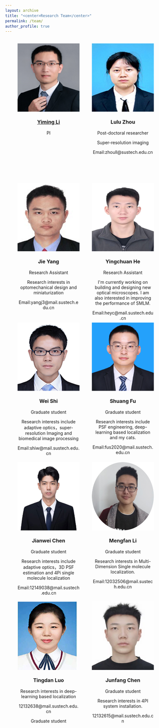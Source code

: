 ```yaml
---
layout: archive
title: "<center>Research Team</center>"
permalink: /team/
author_profile: true
---
```


<style>

.pic{
    width:200px;
    height:450px;
    float:left;
    margin-left:40px;
    text-align:center;
}
.pic img{
display:block;
width:200px;
height:220px;
}

</style>


<br>
<div class="pic">
<img src="/images/liyimingpic.jpg" alt="" />
<h3><a href="https://zjuwfy.github.io/cv/">Yiming Li</a></h3>
<p>PI</p>
</div>

<div class="pic">
<img src="/images/zhoululu.jpg" alt="" />
<h3>Lulu Zhou</h3>
<p>Post-doctoral researcher</p>
<p>Super-resolution imaging</p>
<p>Email:zhoull@sustech.edu.cn</p>
</div>

<div class="pic">
<img src="/images/yangjie.jpg" alt="" />
<h3>Jie Yang</h3>
<p>Research Assistant</p>
<p>Research interests in optomechanical design and miniaturization</p>
<p>Email:yangj3@mail.sustech.edu.cn</p>
</div>


<div class="pic">
<img src="/images/heyingchuan.png" alt="" />
<h3>Yingchuan He</h3>
<p>Research Assistant</p>
<p>I'm currently working on building and designing new optical microscopes. I am also interested in improving the performance of SMLM.</p>
<p>Email:heyc@mail.sustech.edu.cn</p>
</div>

<div class="pic">
<img src="/images/shiwei.jpg" alt="" />
<h3>Wei Shi</h3>
<p>Graduate student</p>
<p>Research interests include adaptive optics，super-resolution Imaging and biomedical image processing</p>
<p>Email:shiw@mail.sustech.edu.cn</p>
</div>


<div class="pic">
<img src="/images/fushuang.png" alt="" />
<h3>Shuang Fu</h3>
<p>Graduate student</p>
<p>Research interests include PSF engineering, deep-learning based localization and my cats.</p>
<p>Email:fus2020@mail.sustech.edu.cn</p>
</div>

<div class="pic">
<img src="/images/chenjianwei.jpg" alt="" />
<h3>Jianwei Chen</h3>
<p>Graduate student</p>
<p>Research interests include adaptive optics，3D PSF estimation and 4Pi single molecule localization</p>
<p>Email:12149038@mail.sustech.edu.cn </p>
</div>

<div class="pic">
<img src="/images/limengfan.png" alt="" />
<h3>Mengfan Li</h3>
<p>Graduate student</p>
<p>Research interests in Multi-Dimension Single molecule localization.</p>
<p>Email:12032506@mail.sustech.edu.cn</p>
</div>

<div class="pic">
<img src="/images/luotingdan.jpg" alt="" />
<h3>Tingdan Luo</h3>
<p>Research interests in deep-learning based localization </p>
<p>12132638@mail.sustech.edu.cn</p>

<p>Graduate student</p>
</div>

<div class="pic">
<img src="/images/chenjunfan.jpg" alt="" />
<h3>Junfang Chen</h3>
<p>Graduate student</p>
<p>Research interests in 4PI system installation.</p>
<p>12132615@mail.sustech.edu.cn</p>
</div>













